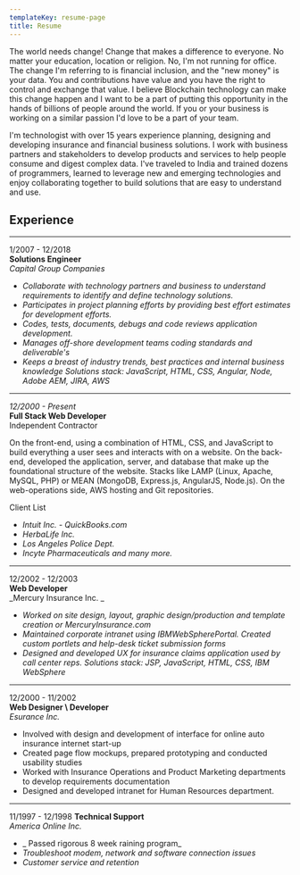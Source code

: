 ```yaml
---
templateKey: resume-page
title: Resume
---
```

The world needs change! Change that makes a difference to everyone. No matter your education, location or religion. No, I'm not running for office. The change I'm referring to is financial inclusion, and the "new money" is your data. You and contributions have value and you have the right to control and exchange that value. I believe Blockchain technology can make this change happen and I want to be a part of putting this opportunity in the hands of billions of people around the world. If you or your business is working on a similar passion I'd love to be a part of your team.

I'm technologist with over 15 years experience planning, designing and developing insurance and financial business solutions. I work with business partners and stakeholders to develop products and services to help people consume and digest complex data. I've traveled to India and trained dozens of programmers, learned to leverage new and emerging technologies and enjoy collaborating together to build solutions that are easy to understand and use.

## Experience

- - -

1/2007 - 12/2018\
**Solutions Engineer**\
_Capital Group Companies_

* _Collaborate with technology partners and business to understand requirements to identify and define technology solutions._
* _Participates in project planning efforts by providing best effort estimates for development efforts._
* _Codes, tests, documents, debugs and code reviews application development._
* _Manages off-shore development teams coding standards and deliverable's_
* _Keeps a breast of industry trends, best practices and internal business knowledge Solutions stack: JavaScript, HTML, CSS, Angular, Node, Adobe AEM, JIRA, AWS_

- - -

_12/2000 - Present_\
**Full Stack Web Developer**\
Independent Contractor

On the front-end, using a combination of HTML, CSS, and JavaScript to build everything a user sees and interacts with on a website. On the back-end, developed the application, server, and database that make up the foundational structure of the website. Stacks like LAMP (Linux, Apache, MySQL, PHP) or MEAN (MongoDB, Express.js, AngularJS, Node.js). On the web-operations side, AWS hosting and Git repositories.

Client List

* _Intuit Inc. - QuickBooks.com_
* _HerbaLife Inc._
* _Los Angeles Police Dept._
* _Incyte Pharmaceuticals and many more._

- - -

12/2002 - 12/2003\
**Web Developer**\
_Mercury Insurance Inc. _

* _Worked on site design, layout, graphic design/production and template creation or MercuryInsurance.com_
* _Maintained corporate intranet using IBMWebSpherePortal. Created custom portlets and help-desk ticket submission forms_
* _Designed and developed UX for insurance claims application used by call center reps. Solutions stack: JSP, JavaScript, HTML, CSS, IBM WebSphere_

- - -

12/2000 - 11/2002\
**Web Designer \ Developer**\
_Esurance Inc._

* Involved with design and development of interface for online auto insurance internet start-up
* Created page flow mockups, prepared prototyping and conducted usability studies
* Worked with Insurance Operations and Product Marketing departments to develop
  requirements documentation
* Designed and developed intranet for Human Resources department.

- - -

11/1997 - 12/1998
**Technical Support**\
_America Online Inc._

* _ Passed rigorous 8 week raining program_
* _Troubleshoot modem, network and software connection issues_
* _Customer service and retention_

